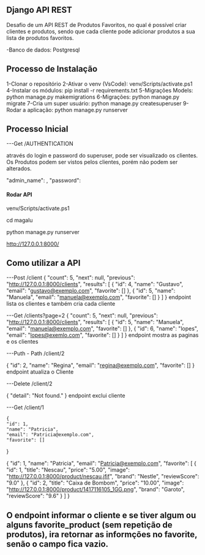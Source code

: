 ## Django API REST

Desafio de um API REST de Produtos Favoritos, no qual é possível criar clientes e produtos, sendo que cada cliente pode adicionar produtos a sua lista de produtos favoritos.

-Banco de dados: Postgresql

## Processo de Instalação 

1-Clonar o repositório
2-Ativar o venv (VsCode): venv/Scripts/activate.ps1 
4-Instalar os módulos: pip install -r requirements.txt
5-Migrações Models: python manage.py makemigrations
6-Migrações: python manage.py migrate
7-Cria um super usuário: python manage.py createsuperuser
9-Rodar a aplicação: python manage.py runserver


## Processo Inicial 

---Get /AUTHENTICATION

através do login e password do superuser, pode ser visualizado os clientes.
Os Produtos podem ser vistos pelos clientes, porém não podem ser alterados.

  "admin_name": <admin-name>,
  "password": <password>

#### Rodar API

venv/Scripts/activate.ps1 

cd magalu

python manage.py runserver

http://127.0.0.1:8000/


## Como utilizar a API

---Post /client
{
    "count": 5,
    "next": null,
    "previous": "http://127.0.0.1:8000/clients",
    "results": [
        {
            "id": 4,
            "name": "Gustavo",
            "email": "gustavo@exemplo.com",
            "favorite": []
        },
        {
            "id": 5,
            "name": "Manuela",
            "email": "manuela@exemplo.com",
            "favorite": []
        }
    ]
}
endpoint lista os clientes e também cria cada cliente

---Get /clients?page=2
{
    "count": 5,
    "next": null,
    "previous": "http://127.0.0.1:8000/clients",
    "results": [
        {
            "id": 5,
            "name": "Manuela",
            "email": "manuela@exemplo.com",
            "favorite": []
        },
        {
            "id": 6,
            "name": "lopes",
            "email": "lopes@exemlo.com",
            "favorite": []
        }
    ]
}
endpoint mostra as paginas e os clientes

---Puth - Path /client/2

{
    "id": 2,
    "name": "Regina",
    "email": "regina@exemplo.com",
    "favorite": []
}
endpoint atualiza o Cliente

---Delete /client/2

{
    "detail": "Not found."
}
endpoint exclui cliente

---Get /client/1

    {
    "id": 1,
    "name": "Patricia",
    "email": "Patricia@exemplo.com",
    "favorite": []
}

{
    "id": 1,
    "name": "Patricia",
    "email": "Patricia@exemplo.com",
    "favorite": [
        {
            "id": 1,
            "title": "Nescau",
            "price": "5.00",
            "image": "http://127.0.0.1:8000/product/nescau.jfif",
            "brand": "Nestle",
            "reviewScore": "9.0"
        },
        {
            "id": 2,
            "title": "Caixa de Bombom",
            "price": "10.00",
            "image": "http://127.0.0.1:8000/product/1417116105_1GG.png",
            "brand": "Garoto",
            "reviewScore": "9.6"
        }
    ]
}

O endpoint informar o cliente e se tiver algum ou alguns favorite_product (sem repetição de produtos), ira retornar as informções no favorite, senão o campo fica vazio.
---
